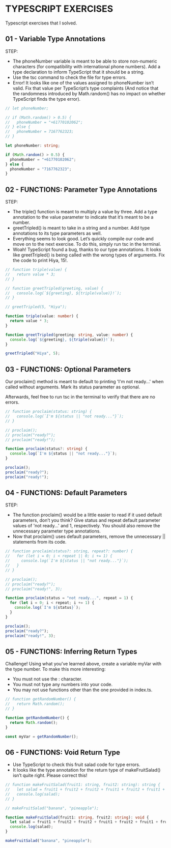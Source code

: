 # TYPESCRIPT EXERCISES

Typescript exercises that I solved.

## 01 - Variable Type Annotations

STEP:

* The phoneNumber variable is meant to be able to store non-numeric characters (for compatibility with international phone numbers). Add a type declaration to inform TypeScript that it should be a string.
* Use the tsc command to check the file for type errors.
* Error! It looks like one of the values assigned to phoneNumber isn’t valid. Fix that value per TypeScript’s type complaints (And notice that the randomness introduced by Math.random() has no impact on whether TypeScript finds the type error).

```ts
// let phoneNumber;

// if (Math.random() > 0.5) {
//   phoneNumber = "+61770102062";
// } else {
//   phoneNumber = 7167762323;
// }

let phoneNumber: string;

if (Math.random() > 0.5) {
  phoneNumber = "+61770102062";
} else {
  phoneNumber = "7167762323";
}
```

## 02 - FUNCTIONS: Parameter Type Annotations

STEP:

* The triple() function is meant to multiply a value by three. Add a type annotation to the value parameter to indicate that it’s meant to be a number.
* greetTripled() is meant to take in a string and a number. Add type annotations to its type parameters as well.
* Everything seems to look good. Let’s quickly compile our code and move on to the next exercise. To do this, simply run tsc in the terminal.
* Woah! TypeScript found a bug, thanks to our type annotations. It looks like greetTripled() is being called with the wrong types of arguments. Fix the code to print Hiya, 15!.

```ts
// function triple(value) {
//   return value * 3;
// }

// function greetTripled(greeting, value) {
//   console.log(`${greeting}, ${triple(value)}!`);
// }

// greetTripled(5, "Hiya");

function triple(value: number) {
  return value * 3;
}

function greetTripled(greeting: string, value: number) {
  console.log(`${greeting}, ${triple(value)}!`);
}

greetTripled("Hiya", 5);
```

## 03 - FUNCTIONS: Optional Parameters

Our proclaim() method is meant to default to printing 'I'm not ready...' when called without arguments. Mark its status parameter as optional.

Afterwards, feel free to run tsc in the terminal to verify that there are no errors.

```ts
// function proclaim(status: string) {
//   console.log(`I'm ${status || "not ready..."}`);
// }

// proclaim();
// proclaim("ready?");
// proclaim("ready!");

function proclaim(status?: string) {
  console.log(`I'm ${status || "not ready..."}`);
}

proclaim();
proclaim("ready?");
proclaim("ready!");
```

## 04 - FUNCTIONS: Default Parameters

STEP:

* The function proclaim() would be a little easier to read if it used default parameters, don’t you think? Give status and repeat default parameter values of 'not ready...' and 1, respectively. You should also remove the unnecessary parameter type annotations.
* Now that proclaim() uses default parameters, remove the unnecessary || statements from its code.

```ts
// function proclaim(status?: string, repeat?: number) {
//   for (let i = 0; i < repeat || 0; i += 1) {
//     console.log(`I'm ${status || "not ready..."}`);
//   }
// }

// proclaim();
// proclaim("ready?");
// proclaim("ready!", 3);

function proclaim(status = "not ready...", repeat = 1) {
  for (let i = 0; i < repeat; i += 1) {
    console.log(`I'm ${status}`);
  }
}

proclaim();
proclaim("ready?");
proclaim("ready!", 3);
```

## 05 - FUNCTIONS: Inferring Return Types

Challenge! Using what you’ve learned above, create a variable myVar with the type number. To make this more interesting:

* You must not use the : character.
* You must not type any numbers into your code.
* You may not use functions other than the one provided in index.ts.

```ts
// function getRandomNumber() {
//   return Math.random();
// }

function getRandomNumber() {
  return Math.random();
}

const myVar = getRandomNumber();
```

## 06 - FUNCTIONS: Void Return Type

* Use TypeScript to check this fruit salad code for type errors.
* It looks like the type annotation for the return type of makeFruitSalad() isn’t quite right. Please correct this!

```ts
// function makeFruitSalad(fruit1: string, fruit2: string): string {
//   let salad = fruit1 + fruit2 + fruit2 + fruit1 + fruit2 + fruit1 + fruit1;
//   console.log(salad);
// }

// makeFruitSalad("banana", "pineapple");

function makeFruitSalad(fruit1: string, fruit2: string): void {
  let salad = fruit1 + fruit2 + fruit2 + fruit1 + fruit2 + fruit1 + fruit1;
  console.log(salad);
}

makeFruitSalad("banana", "pineapple");
```
